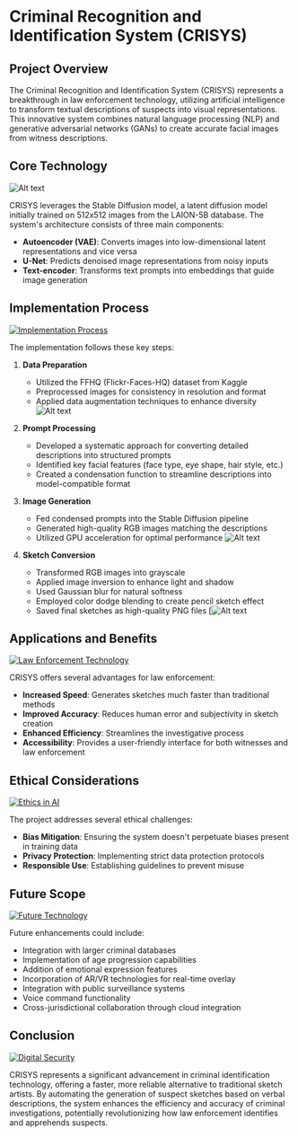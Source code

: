 # Criminal Recognition and Identification System (CRISYS)

## Project Overview

The Criminal Recognition and Identification System (CRISYS) represents a breakthrough in law enforcement technology, utilizing artificial intelligence to transform textual descriptions of suspects into visual representations. This innovative system combines natural language processing (NLP) and generative adversarial networks (GANs) to create accurate facial images from witness descriptions.

## Core Technology
![Alt text](https://images.squarespace-cdn.com/content/v1/6213c340453c3f502425776e/e99c4613-b995-409e-b9e2-2f0d92643998/SD3+API+Blog+6.png?format=2500w)

CRISYS leverages the Stable Diffusion model, a latent diffusion model initially trained on 512x512 images from the LAION-5B database. The system's architecture consists of three main components:
- **Autoencoder (VAE)**: Converts images into low-dimensional latent representations and vice versa
- **U-Net**: Predicts denoised image representations from noisy inputs
- **Text-encoder**: Transforms text prompts into embeddings that guide image generation

## Implementation Process
[![Implementation Process](https://cdn.pixabay.com/photo/2016/10/10/14/44/train-1728537_1280.jpg)](https://pixabay.com/photos/train-underground-train-station-1728537/)

The implementation follows these key steps:

1. **Data Preparation**
   - Utilized the FFHQ (Flickr-Faces-HQ) dataset from Kaggle
   - Preprocessed images for consistency in resolution and format
   - Applied data augmentation techniques to enhance diversity
     ![Alt text](https://raw.githubusercontent.com/NVlabs/ffhq-dataset/master/ffhq-teaser.png)

2. **Prompt Processing**
   - Developed a systematic approach for converting detailed descriptions into structured prompts
   - Identified key facial features (face type, eye shape, hair style, etc.)
   - Created a condensation function to streamline descriptions into model-compatible format

3. **Image Generation**
   - Fed condensed prompts into the Stable Diffusion pipeline
   - Generated high-quality RGB images matching the descriptions
   - Utilized GPU acceleration for optimal performance
![Alt text](https://miro.medium.com/v2/resize:fit:4800/format:webp/1*N5UEm-OMwqBoIZntUpW5XQ.png)

4. **Sketch Conversion**
   - Transformed RGB images into grayscale
   - Applied image inversion to enhance light and shadow
   - Used Gaussian blur for natural softness
   - Employed color dodge blending to create pencil sketch effect
   - Saved final sketches as high-quality PNG files
[![Alt text](https://miro.medium.com/v2/resize:fit:828/format:webp/1*6flxiUn7NvNZARo87WCLbQ.png)
## Applications and Benefits
[![Law Enforcement Technology](https://cdn.pixabay.com/photo/2019/04/29/20/41/technology-4167295_1280.jpg)](https://pixabay.com/illustrations/technology-blockchain-cyber-security-4167295/)

CRISYS offers several advantages for law enforcement:
- **Increased Speed**: Generates sketches much faster than traditional methods
- **Improved Accuracy**: Reduces human error and subjectivity in sketch creation
- **Enhanced Efficiency**: Streamlines the investigative process
- **Accessibility**: Provides a user-friendly interface for both witnesses and law enforcement

## Ethical Considerations
[![Ethics in AI](https://cdn.pixabay.com/photo/2021/08/02/20/35/artificial-intelligence-6517862_1280.jpg)](https://pixabay.com/illustrations/artificial-intelligence-brain-think-6517862/)

The project addresses several ethical challenges:
- **Bias Mitigation**: Ensuring the system doesn't perpetuate biases present in training data
- **Privacy Protection**: Implementing strict data protection protocols
- **Responsible Use**: Establishing guidelines to prevent misuse

## Future Scope
[![Future Technology](https://cdn.pixabay.com/photo/2017/08/03/16/01/technology-2577990_1280.jpg)](https://pixabay.com/illustrations/technology-board-medium-background-2577990/)

Future enhancements could include:
- Integration with larger criminal databases
- Implementation of age progression capabilities
- Addition of emotional expression features
- Incorporation of AR/VR technologies for real-time overlay
- Integration with public surveillance systems
- Voice command functionality
- Cross-jurisdictional collaboration through cloud integration

## Conclusion
[![Digital Security](https://cdn.pixabay.com/photo/2017/01/10/23/01/network-1970334_1280.png)](https://pixabay.com/illustrations/network-earth-block-chain-globe-1970334/)

CRISYS represents a significant advancement in criminal identification technology, offering a faster, more reliable alternative to traditional sketch artists. By automating the generation of suspect sketches based on verbal descriptions, the system enhances the efficiency and accuracy of criminal investigations, potentially revolutionizing how law enforcement identifies and apprehends suspects.

